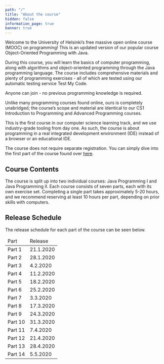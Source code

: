 ```yaml
---
path: "/"
title: "About the course"
hidden: false
information_page: true
banner: true
---
```


Welcome to the University of Helsinki’s free massive open online course (MOOC) on programming! This is an updated version of our popular course Object-Oriented Programming with Java.

During this course, you will learn the basics of computer programming, along with algorithms and object-oriented programming through the Java programming language. The course includes comprehensive materials and plenty of programming exercises - all of which are tested using our automatic testing service Test My Code.

Anyone can join - no previous programming knowledge is required.

Unlike many programming courses found online, ours is completely unabridged; the course’s scope and material are identical to our CS1 Introduction to Programming and Advanced Programming courses.

This is the first course in our computer science learning track, and we use industry-grade tooling from day one. As such, the course is about programming in a real integrated development environment (IDE) instead of a browser or an educational IDE.

The course does not require separate registration. You can simply dive into the first part of the course found over [here](/part-1).

## Course Contents

The course is split up into two individual courses: Java Programming I and Java Programming II. Each course consists of seven parts, each with its own exercise set. Completing a single part takes approximately 5-20 hours, and we recommend reserving at least 10 hours per part, depending on prior skills with computers.

## Release Schedule

The release schedule for each part of the course can be seen below.

<table>
  <thead>
    <tr>
      <td>Part</td>
      <td>Release</td>
    </tr>
  </th>
  <tbody>
    <tr>
      <td>Part 1</td>
      <td>21.1.2020</td>
    </tr>
    <tr>
      <td>Part 2</td>
      <td>28.1.2020</td>
    </tr>
    <tr>
      <td>Part 3</td>
      <td>4.2.2020</td>
    </tr>
    <tr>
      <td>Part 4</td>
      <td>11.2.2020</td>
    </tr>
    <tr>
      <td>Part 5</td>
      <td>18.2.2020</td>
    </tr>
    <tr>
      <td>Part 6</td>
      <td>25.2.2020</td>
    </tr>
    <tr>
      <td>Part 7</td>
      <td>3.3.2020</td>
    </tr>
    <tr>
      <td>Part 8</td>
      <td>17.3.2020</td>
    </tr>
    <tr>
      <td>Part 9</td>
      <td>24.3.2020</td>
    </tr>
    <tr>
      <td>Part 10</td>
      <td>31.3.2020</td>
    </tr>
    <tr>
      <td>Part 11</td>
      <td>7.4.2020</td>
    </tr>
    <tr>
      <td>Part 12</td>
      <td>21.4.2020</td>
    </tr>
    <tr>
      <td>Part 13</td>
      <td>28.4.2020</td>
    </tr>
    <tr>
      <td>Part 14</td>
      <td>5.5.2020</td>
    </tr>
  </tbody>
</table>
